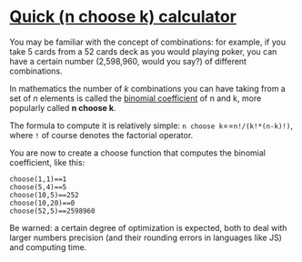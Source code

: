 # [Quick (n choose k) calculator](https://www.codewars.com/kata/quick-n-choose-k-calculator "https://www.codewars.com/kata/55b22ef242ad87345c0000b2")

You may be familiar with the concept of combinations: for example, if you take 5 cards from a 52 cards deck as you would playing poker, you can have a certain number (2,598,960, would you say?) of different combinations.

In mathematics the number of *k* combinations you can have taking from a set of *n* elements is called the [binomial coefficient](https://en.wikipedia.org/wiki/Binomial_coefficient) of n and k, more popularly called **n choose k**.

The formula to compute it is relatively simple: `n choose k`==`n!/(k!*(n-k)!)`, where `!` of course denotes the factorial operator.

You are now to create a choose function that computes the binomial coefficient, like this:

```
choose(1,1)==1
choose(5,4)==5
choose(10,5)==252
choose(10,20)==0
choose(52,5)==2598960
```

Be warned: a certain degree of optimization is expected, both to deal with larger numbers precision (and their rounding errors in languages like JS) and computing time.